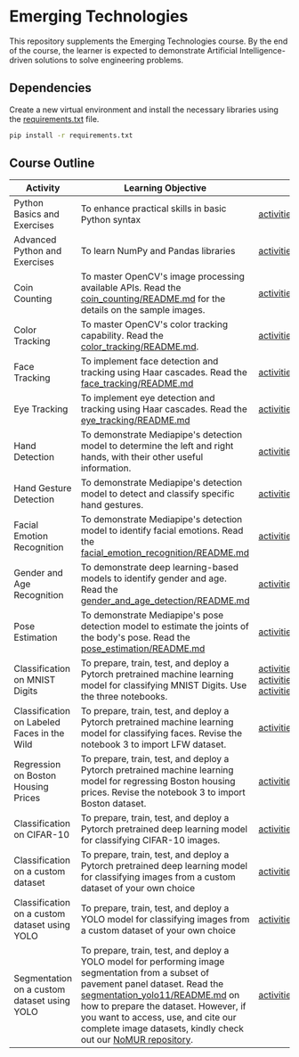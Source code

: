 # Emerging Technologies
This repository supplements the Emerging Technologies course. By the end of the course, the learner is expected to demonstrate Artificial Intelligence-driven solutions to solve engineering problems.

## Dependencies
Create a new virtual environment and install the necessary libraries using the [requirements.txt](requirements.txt) file.
```bash
pip install -r requirements.txt
```

## Course Outline

 | Activity | Learning Objective | Main Resource |
| -------- | -------- | -------- |
| Python Basics and Exercises | To enhance practical skills in basic Python syntax |  [activities/Lastname_Python_Basics_and_Exercises.ipynb](activities/Lastname_Python_Basics_and_Exercises.ipynb) |
| Advanced Python and Exercises | To learn NumPy and Pandas libraries | [activities/Lastname_Advanced_Python_and_Exercises.ipynb](activities/Lastname_Advanced_Python_and_Exercises.ipynb) |
| Coin Counting | To master OpenCV's image processing available APIs. Read the [coin_counting/README.md](activities/opencv_samples/coin_counting/README.md) for the details on the sample images. | [activities/opencv_samples/coin_counting/coin_counting.py](activities/opencv_samples/coin_counting/coin_counting.py) |
| Color Tracking | To master OpenCV's color tracking capability. Read the [color_tracking/README.md](activities/opencv_samples/color_tracking/README.md). | [activities/opencv_samples/color_tracking/color_tracking.py](activities/opencv_samples/color_tracking/color_tracking.py) |
| Face Tracking | To implement face detection and tracking using Haar cascades. Read the [face_tracking/README.md](activities/opencv_samples/face_tracking/README.md) | [activities/opencv_samples/face_tracking/facetracking.py](activities/opencv_samples/face_tracking/facetracking.py) |
| Eye Tracking | To implement eye detection and tracking using Haar cascades. Read the [eye_tracking/README.md](activities/opencv_samples/eye_tracking/README.md) | [activities/opencv_samples/eye_tracking/eyetracking.py](activities/opencv_samples/eye_tracking/eyetracking.py) | 
| Hand Detection | To demonstrate Mediapipe's detection model to determine the left and right hands, with their other useful information. | [activities/opencv_samples/hand_detection/hand.py](activities/opencv_samples/hand_detection/hand.py) |
| Hand Gesture Detection | To demonstrate  Mediapipe's detection model to detect and classify specific hand gestures.  | [activities/opencv_samples/hand_gesture_detection/gesture.py](activities/opencv_samples/hand_gesture_detection/gesture.py) |
| Facial Emotion Recognition | To demonstrate Mediapipe's detection model to identify facial emotions. Read the [facial_emotion_recognition/README.md](activities/opencv_samples/facial_emotion_recognition/README.md)|[activities/opencv_samples/facial_emotion_recognition/facial_emotion.py](activities/opencv_samples/facial_emotion_recognition/facial_emotion.py)|
| Gender and Age Recognition | To demonstrate deep learning-based models to identify gender and age. Read the [gender_and_age_detection/README.md](activities/opencv_samples/gender_and_age_detection/README.md)| [activities/opencv_samples/gender_and_age_detection/gender_age.py](activities/opencv_samples/gender_and_age_detection/gender_age.py) |
| Pose Estimation | To demonstrate Mediapipe's pose detection model to estimate the joints of the body's pose. Read the [pose_estimation/README.md](activities/opencv_samples/pose_estimation/README.md) | [activities/opencv_samples/pose_estimation/pose.py](activities/opencv_samples/pose_estimation/pose.py)|
| Classification on MNIST Digits | To prepare, train, test, and deploy a Pytorch pretrained machine learning model for classifying MNIST Digits. Use the three notebooks. | [activities/machine_learning_samples/Lastname_ML_Notebook_1.ipynb](activities/machine_learning_samples/Lastname_ML_Notebook_1.ipynb)  [activities/machine_learning_samples/Lastname_ML_Notebook_2.ipynb](activities/machine_learning_samples/Lastname_ML_Notebook_2.ipynb)  [activities/machine_learning_samples/Lastname_ML_Notebook_3.ipynb](activities/machine_learning_samples/Lastname_ML_Notebook_3.ipynb) |
| Classification on Labeled Faces in the Wild | To prepare, train, test, and deploy a Pytorch pretrained machine learning model for classifying faces. Revise the notebook 3 to import LFW dataset. | [activities/machine_learning_samples/Lastname_ML_Notebook_3.ipynb](activities/machine_learning_samples/Lastname_ML_Notebook_3.ipynb) |
| Regression on Boston Housing Prices | To prepare, train, test, and deploy a Pytorch pretrained machine learning model for regressing Boston housing prices. Revise the notebook 3 to import Boston dataset.  | [activities/machine_learning_samples/Lastname_ML_Notebook_3.ipynb](activities/machine_learning_samples/Lastname_ML_Notebook_3.ipynb) |
| Classification on CIFAR-10 | To prepare, train, test, and deploy a Pytorch pretrained deep learning model for classifying CIFAR-10 images. | [activities/deep_learning_samples/classification_cifar10/](activities/deep_learning_samples/classification_cifar10/) |
| Classification on a custom dataset | To prepare, train, test, and deploy a Pytorch pretrained deep learning model for classifying images from a custom dataset of your own choice | [activities/deep_learning_samples/classification_custom/](activities/deep_learning_samples/classification_custom/) |
| Classification on a custom dataset using YOLO | To prepare, train, test, and deploy a YOLO model for classifying images from a custom dataset of your own choice | [activities/deep_learning_samples/classification_custom_yolo/](activities/deep_learning_samples/classification_custom_yolo/) |
| Segmentation on a custom dataset using YOLO | To prepare, train, test, and deploy a YOLO model for performing image segmentation from a subset of pavement panel dataset. Read the [segmentation_yolo11/README.md](activities/deep_learning_samples/segmentation_yolo11/README.md) on how to prepare the dataset. However, if you want to access, use, and cite our complete image datasets, kindly check out our [NoMUR repository](https://github.com/earlaleluya/NoMUR). | [activities/deep_learning_samples/segmentation_yolo11/](activities/deep_learning_samples/segmentation_yolo11/) |
